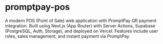 # promptpay-pos
A modern POS (Point of Sale) web application with PromptPay QR payment integration. Built using Next.js (App Router) with Server Actions, Supabase (PostgreSQL, Auth, Storage), and deployed on Vercel. Features include user roles, sales management, and instant payment via PromptPay.
